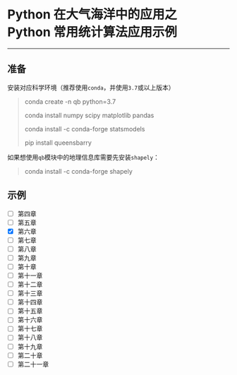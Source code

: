 # Python 在大气海洋中的应用之<br/>Python 常用统计算法应用示例

---

## 准备

安装对应科学环境（推荐使用`conda`，并使用`3.7`或以上版本）
> conda create -n qb python=3.7
> 
> conda install numpy scipy matplotlib pandas
> 
> conda install -c conda-forge statsmodels
> 
> pip install queensbarry 

如果想使用`qb`模块中的地理信息库需要先安装`shapely`：
> conda install -c conda-forge shapely

## 示例
- [ ] 第四章
- [ ] 第五章
- [x] 第六章
- [ ] 第七章
- [ ] 第八章
- [ ] 第九章
- [ ] 第十章
- [ ] 第十一章
- [ ] 第十二章
- [ ] 第十三章
- [ ] 第十四章
- [ ] 第十五章
- [ ] 第十六章
- [ ] 第十七章
- [ ] 第十八章
- [ ] 第十九章
- [ ] 第二十章
- [ ] 第二十一章